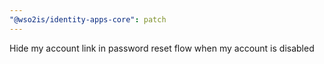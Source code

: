 ```yaml
---
"@wso2is/identity-apps-core": patch
---
```


Hide my account link in password reset flow when my account is disabled
